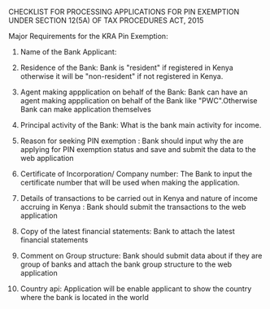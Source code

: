 CHECKLIST FOR PROCESSING APPLICATIONS FOR PIN EXEMPTION UNDER SECTION 12(5A) OF TAX PROCEDURES ACT, 2015

Major Requirements for the KRA Pin Exemption:

1. Name of the Bank Applicant:

2. Residence of the Bank: Bank is "resident" if registered  in Kenya otherwise it will be "non-resident" if not registered in Kenya.

3. Agent making appplication on behalf of the Bank: Bank can have an agent making appplication on behalf of the Bank like "PWC".Otherwise Bank can make application themselves

4. Principal activity of the Bank: What is the bank main activity for income.


5. Reason for seeking PIN exemption : Bank should input why the are applying for PIN exemption status and save and submit the data to the web application

6. Certificate of Incorporation/ Company number: The Bank to input the certificate number that will be used when making the application.

7. Details of transactions to be carried out in Kenya and nature of income accruing in Kenya : Bank should submit the transactions to the web application

8. Copy of the latest financial statements: Bank to attach the latest financial statements

9. Comment on Group structure: Bank should submit data about if they are group of banks and attach the bank group structure to the web application

10. Country api: Application will be enable applicant to show the country where the bank is located in the world 

